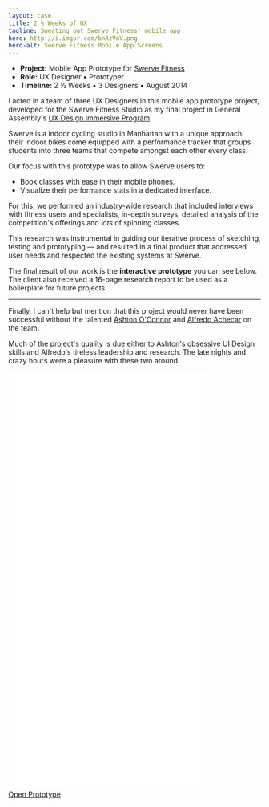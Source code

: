 ```yaml
---
layout: case
title: 2 ½ Weeks of UX
tagline: Sweating out Swerve Fitness' mobile app
hero: http://i.imgur.com/bnRzVnV.png
hero-alt: Swerve Fitness Mobile App Screens
---
```


 - **Project:** Mobile App Prototype for <a href="http://www.swervefitness.com/" target="_blank">Swerve Fitness</a>
 - **Role:** UX Designer • Prototyper
 - **Timeline:** 2 ½ Weeks • 3 Designers • August 2014

I acted in a team of three UX Designers in this mobile app prototype project, developed for the Swerve Fitness Studio as my final project in General Assembly's <a href="https://generalassemb.ly/education/user-experience-design-immersive/new-york-city" target="_blank">UX Design Immersive Program</a>.

Swerve is a indoor cycling studio in Manhattan with a unique approach: their indoor bikes come equipped with a performance tracker that groups students into three teams that compete amongst each other every class.

Our focus with this prototype was to allow Swerve users to:

<ul class="not-metadata">
    <li><span class="accent">Book classes with ease in their mobile phones.</span></li>
    <li><span class="accent">Visualize their performance stats in a dedicated interface.</span></li>
</ul>

For this, we performed an industry-wide research that included interviews with fitness users and specialists, in-depth surveys, detailed analysis of the competition's offerings and *lots* of spinning classes.

This research was instrumental in guiding our iterative process of sketching, testing and prototyping — and resulted in a final product that addressed user needs and respected the existing systems at Swerve.

The final result of our work is the **interactive prototype** you can see below. The client also received a 16-page research report to be used as a boilerplate for future projects.

---

Finally, I can't help but mention that this project would never have been successful without the talented <a href="http://www.ashtonoconnor.com/" targe="_blank">Ashton O'Connor</a> and <a href="http://alfredoachecar.com/" target="_blank">Alfredo Achecar</a> on the team.

Much of the project's quality is due either to Ashton's obsessive UI Design skills and Alfredo's tireless leadership and research. The late nights and crazy hours were a pleasure with these two around.

<div class="prototype">
<iframe width="396" height="834" src="//invis.io/T82U3I3V6" frameborder="0" allowfullscreen></iframe>
</div>

<div class="button-wrap">
    <a href="http://invis.io/5N1MWHHCS" target="_blank">
        <div class="btn">
            Open Prototype
        </div>
    </a>
</div>



